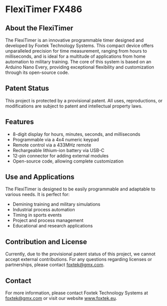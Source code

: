 # FlexiTimer FX486

## About the FlexiTimer
The FlexiTimer is an innovative programmable timer designed and developed by Foxtek Technology Systems. 
This compact device offers unparalleled precision for time measurement, ranging from hours to milliseconds, 
and is ideal for a multitude of applications from home automation to military training. 
The core of this system is based on an Arduino Nano Every, providing exceptional flexibility and customization through its open-source code.

## Patent Status
This project is protected by a provisional patent. All uses, reproductions, or modifications are subject to patent and intellectual property laws.

## Features
- 8-digit display for hours, minutes, seconds, and milliseconds
- Programmable via a 4x4 numeric keypad
- Remote control via a 433MHz remote
- Rechargeable lithium-ion battery via USB-C
- 12-pin connector for adding external modules
- Open-source code, allowing complete customization

## Use and Applications
The FlexiTimer is designed to be easily programmable and adaptable to various needs. It is perfect for:
- Demining training and military simulations
- Industrial process automation
- Timing in sports events
- Project and process management
- Educational and research applications

## Contribution and License
Currently, due to the provisional patent status of this project, we cannot accept external contributions. 
For any questions regarding licenses or partnerships, please contact foxtek@gmx.com.

## Contact
For more information, please contact Foxtek Technology Systems at foxtek@gmx.com or visit our website www.foxtek.eu.
